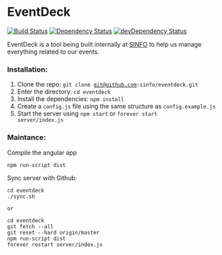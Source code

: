 # EventDeck

[![Build Status](https://magnum.travis-ci.com/sinfo/eventdeck.svg?token=bYLgwH8zFdHVE6syVqz5)](https://magnum.travis-ci.com/sinfo/eventdeck)
[![Dependency Status](https://david-dm.org/sinfo/eventdeck.svg?style=flat)](https://david-dm.org/sinfo/eventdeck)
[![devDependency Status](https://david-dm.org/sinfo/eventdeck/dev-status.svg?style=flat)](https://david-dm.org/sinfo/eventdeck#info=devDependencies)

EventDeck is a tool being built internally at [SINFO](http://sinfo.org) to help us manage everything related to our events.



### Installation:
  1. Clone the repo: <code>git clone git@github.com:sinfo/eventdeck.git</code>
  2. Enter the directory: <code>cd eventdeck</code>
  3. Install the dependencies: <code>npm install</code>
  4. Create a <code>config.js</code> file using the same structure as <code>config.example.js</code>
  5. Start the server using <code>npm start</code> or <code>forever start server/index.js</code>

### Maintance:
Compile the angular app
```
npm run-script dist
```

Sync server with Github:
```
cd eventdeck
./sync.sh

or

cd eventdeck
git fetch --all
git reset --hard origin/master
npm run-script dist
forever restart server/index.js
```
